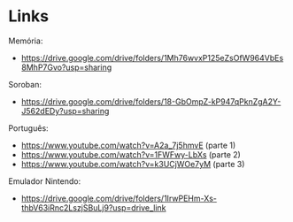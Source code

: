 # Links
Memória:
- https://drive.google.com/drive/folders/1Mh76wvxP125eZsOfW964VbEs8MhP7Gvo?usp=sharing

Soroban:
- https://drive.google.com/drive/folders/18-GbOmpZ-kP947qPknZgA2Y-J562dEDy?usp=sharing

Português:
- https://www.youtube.com/watch?v=A2a_7j5hmvE (parte 1)
- https://www.youtube.com/watch?v=1FWFwy-LbXs (parte 2)
- https://www.youtube.com/watch?v=k3UCjWOe7yM (parte 3)

Emulador Nintendo:
- https://drive.google.com/drive/folders/1IrwPEHm-Xs-thbV63iRnc2LszjSBuLj9?usp=drive_link
